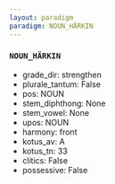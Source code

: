 ```yaml
---
layout: paradigm
paradigm: NOUN_HÄRKIN
---
```

### ` NOUN_HÄRKIN `


* grade_dir: strengthen
* plurale_tantum: False
* pos: NOUN
* stem_diphthong: None
* stem_vowel: None
* upos: NOUN
* harmony: front
* kotus_av: A
* kotus_tn: 33
* clitics: False
* possessive: False
